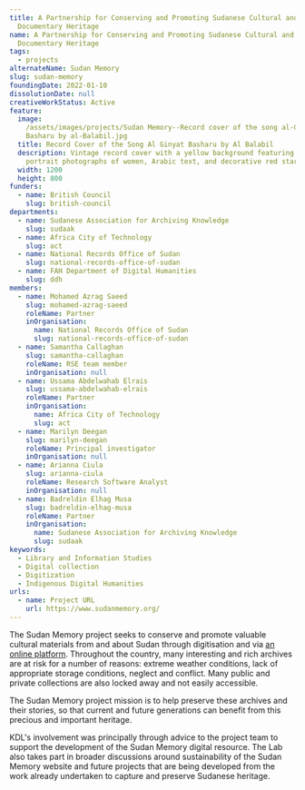 ```yaml
---
title: A Partnership for Conserving and Promoting Sudanese Cultural and
  Documentary Heritage
name: A Partnership for Conserving and Promoting Sudanese Cultural and
  Documentary Heritage
tags:
  - projects
alternateName: Sudan Memory
slug: sudan-memory
foundingDate: 2022-01-10
dissolutionDate: null
creativeWorkStatus: Active
feature:
  image:
    /assets/images/projects/Sudan Memory--Record cover of the song al-Ginyat
    Basharu by al-Balabil.jpg
  title: Record Cover of the Song Al Ginyat Basharu by Al Balabil
  description: Vintage record cover with a yellow background featuring three
    portrait photographs of women, Arabic text, and decorative red stars.
  width: 1200
  height: 800
funders:
  - name: British Council
    slug: british-council
departments:
  - name: Sudanese Association for Archiving Knowledge
    slug: sudaak
  - name: Africa City of Technology
    slug: act
  - name: National Records Office of Sudan
    slug: national-records-office-of-sudan
  - name: FAH Department of Digital Humanities
    slug: ddh
members:
  - name: Mohamed Azrag Saeed
    slug: mohamed-azrag-saeed
    roleName: Partner
    inOrganisation:
      name: National Records Office of Sudan
      slug: national-records-office-of-sudan
  - name: Samantha Callaghan
    slug: samantha-callaghan
    roleName: RSE team member
    inOrganisation: null
  - name: Ussama Abdelwahab Elrais
    slug: ussama-abdelwahab-elrais
    roleName: Partner
    inOrganisation:
      name: Africa City of Technology
      slug: act
  - name: Marilyn Deegan
    slug: marilyn-deegan
    roleName: Principal investigator
    inOrganisation: null
  - name: Arianna Ciula
    slug: arianna-ciula
    roleName: Research Software Analyst
    inOrganisation: null
  - name: Badreldin Elhag Musa
    slug: badreldin-elhag-musa
    roleName: Partner
    inOrganisation:
      name: Sudanese Association for Archiving Knowledge
      slug: sudaak
keywords:
  - Library and Information Studies
  - Digital collection
  - Digitization
  - Indigenous Digital Humanities
urls:
  - name: Project URL
    url: https://www.sudanmemory.org/
---
```


The Sudan Memory project seeks to conserve and promote valuable cultural materials from and about Sudan through digitisation and via [an online platform](https://www.sudanmemory.org/). Throughout the country, many interesting and rich archives are at risk for a number of reasons: extreme weather conditions, lack of appropriate storage conditions, neglect and conflict. Many public and private collections are also locked away and not easily accessible.

The Sudan Memory project mission is to help preserve these archives and their stories, so that current and future generations can benefit from this precious and important heritage.

KDL's involvement was principally through advice to the project team to support the development of the Sudan Memory digital resource. The Lab also takes part in broader discussions around sustainability of the Sudan Memory website and future projects that are being developed from the work already undertaken to capture and preserve Sudanese heritage.
